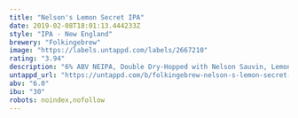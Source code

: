 ```yaml
---
title: "Nelson's Lemon Secret IPA"
date: 2019-02-08T18:01:13.444233Z
style: "IPA - New England"
brewery: "Folkingebrew"
image: "https://labels.untappd.com/labels/2667210"
rating: "3.94"
description: "6% ABV NEIPA, Double Dry-Hopped with Nelson Sauvin, Lemondrop & Vic Secret"
untappd_url: "https://untappd.com/b/folkingebrew-nelson-s-lemon-secret-ipa/2667210"
abv: "6.0"
ibu: "30"
robots: noindex,nofollow
---
```

